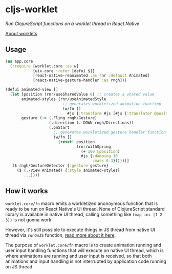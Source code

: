# cljs-worklet

_Run ClojureScript functions on a worklet thread in React Native_

[About worklets](https://docs.swmansion.com/react-native-reanimated/docs/2.2.x/worklets/)

## Usage
```clojure
(ns app.core
  (:require [worklet.core :as w]
            [uix.core :refer [defui $]]
            [react-native-reanimated :as rnr :default Animated]
            [react-native-gesture-handler :as rngh]))

(defui animated-view []
  (let [position (rnr/useSharedValue 0) ;; creates a shared value
       animated-styles (rnr/useAnimatedStyle
                         ;; generates workletized animation function
                         (w/fn []
                           #js {:transform #js [#js {:translateY @position}]}))
       gesture (-> (.Fling rngh/Gesture)
                   (.direction (.-DOWN rngh/Directions))
                   (.onStart
                     ;; generates workletized gesture handler function
                     (w/fn []
                       (reset! position
                               (rnr/withSpring
                                 (+ 100 @position)
                                 #js {:damping 10
                                      :mass 0.3})))))]
   ($ rngh/GestureDetector {:gesture gesture}
     ($ (.-View Animated) {:style animated-styles}
        ...))))
```

## How it works

`worklet.core/fn` macro emits a workletized anonoymous function that is ready to be run on React Native's UI thread.
None of ClojureScript standard library is available in native UI thread, calling something like `(map inc [1 2 3])` is not gonna work.

However, it's still possible to execute things in JS thread from native UI thread via `runOnJS` function, [read more about it here](https://docs.swmansion.com/react-native-reanimated/docs/api/miscellaneous/runOnJS/).

The purpose of `worklet.core/fn` macro is to create animation running and user input handling functions that will execute on native UI thread, which is where animations are running and user input is received, so that both animations and input handling is not interrupted by application code running on JS thread.
